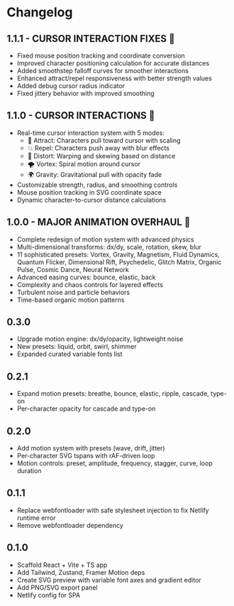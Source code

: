 # Changelog

## 1.1.1 - CURSOR INTERACTION FIXES 🔧
- Fixed mouse position tracking and coordinate conversion
- Improved character positioning calculation for accurate distances
- Added smoothstep falloff curves for smoother interactions
- Enhanced attract/repel responsiveness with better strength values
- Added debug cursor radius indicator
- Fixed jittery behavior with improved smoothing

## 1.1.0 - CURSOR INTERACTIONS 🎯
- Real-time cursor interaction system with 5 modes:
  - 🧲 Attract: Characters pull toward cursor with scaling
  - 💥 Repel: Characters push away with blur effects  
  - 🌊 Distort: Warping and skewing based on distance
  - 🌪️ Vortex: Spiral motion around cursor
  - 🌍 Gravity: Gravitational pull with opacity fade
- Customizable strength, radius, and smoothing controls
- Mouse position tracking in SVG coordinate space
- Dynamic character-to-cursor distance calculations

## 1.0.0 - MAJOR ANIMATION OVERHAUL 🚀
- Complete redesign of motion system with advanced physics
- Multi-dimensional transforms: dx/dy, scale, rotation, skew, blur
- 11 sophisticated presets: Vortex, Gravity, Magnetism, Fluid Dynamics, Quantum Flicker, Dimensional Rift, Psychedelic, Glitch Matrix, Organic Pulse, Cosmic Dance, Neural Network
- Advanced easing curves: bounce, elastic, back
- Complexity and chaos controls for layered effects
- Turbulent noise and particle behaviors
- Time-based organic motion patterns

## 0.3.0
- Upgrade motion engine: dx/dy/opacity, lightweight noise
- New presets: liquid, orbit, swirl, shimmer
- Expanded curated variable fonts list

## 0.2.1
- Expand motion presets: breathe, bounce, elastic, ripple, cascade, type-on
- Per-character opacity for cascade and type-on

## 0.2.0
- Add motion system with presets (wave, drift, jitter)
- Per-character SVG tspans with rAF-driven loop
- Motion controls: preset, amplitude, frequency, stagger, curve, loop duration

## 0.1.1
- Replace webfontloader with safe stylesheet injection to fix Netlify runtime error
- Remove webfontloader dependency

## 0.1.0
- Scaffold React + Vite + TS app
- Add Tailwind, Zustand, Framer Motion deps
- Create SVG preview with variable font axes and gradient editor
- Add PNG/SVG export panel
- Netlify config for SPA


